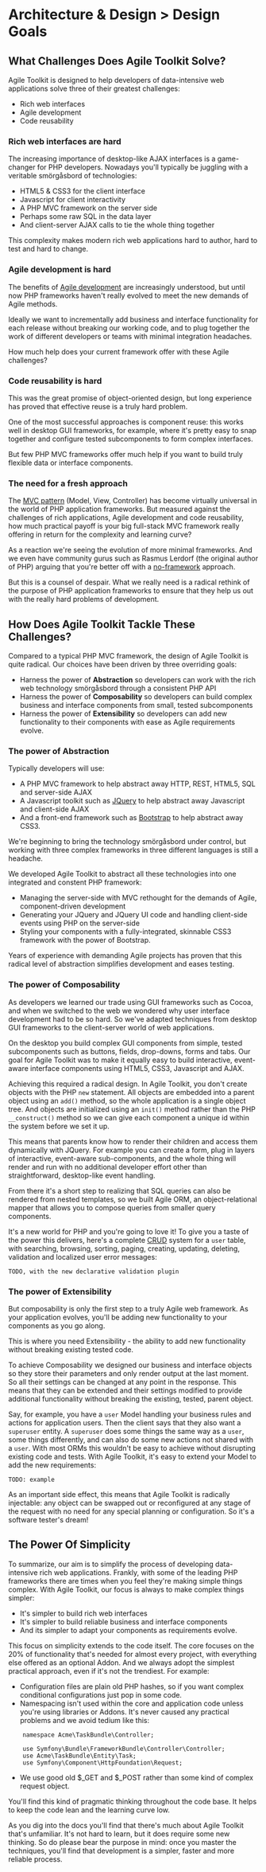 # Architecture & Design > Design Goals

## What Challenges Does Agile Toolkit Solve?

Agile Toolkit is designed to help developers of data-intensive web applications solve three of their greatest challenges:

+ Rich web interfaces
+ Agile development
+ Code reusability

### Rich web interfaces are hard

The increasing importance of desktop-like AJAX interfaces is a game-changer for PHP developers. Nowadays you'll typically be juggling with a veritable smörgåsbord of technologies:

+ HTML5 & CSS3 for the client interface
+ Javascript for client interactivity
+ A PHP MVC framework on the server side
+ Perhaps some raw SQL in the data layer
+ And client-server AJAX calls to tie the whole thing together

This complexity makes modern rich web applications hard to author, hard to test and hard to change.

### Agile development is hard

The benefits of [Agile development](http://en.wikipedia.org/wiki/Agile_development) are increasingly understood, but until now PHP frameworks haven't really evolved to meet the new demands of Agile methods. 

Ideally we want to incrementally add business and interface functionality for each release without breaking our working code, and to plug together the work of different developers or teams with minimal integration headaches.

How much help does your current framework offer with these Agile challenges?

### Code reusability is hard

This was the great promise of object-oriented design, but long experience has proved that effective reuse is a truly hard problem. 


One of the most successful approaches is component reuse: this works well in desktop GUI frameworks, for example, where it's pretty easy to snap together and configure tested subcomponents to form complex interfaces. 

But few PHP MVC frameworks offer much help if you want to build truly flexible data or interface components.

### The need for a fresh approach

The [MVC pattern](http://en.wikipedia.org/wiki/MVC_Pattern) (Model, View, Controller) has become virtually universal in the world of PHP application frameworks. But measured against the challenges of rich applications, Agile development and code reusability, how much practical payoff is your big full-stack MVC framework really offering in return for the complexity and learning curve? 

As a reaction we're seeing the evolution of more minimal frameworks. And we even have community gurus such as Rasmus Lerdorf (the original author of PHP) arguing that you're better off with a [no-framework](http://toys.lerdorf.com/archives/38-The-no-framework-PHP-MVC-framework.html) approach.

But this is a counsel of despair. What we really need is a radical rethink of the purpose of PHP application frameworks to ensure that they help us out with the really hard problems of development.

## How Does Agile Toolkit Tackle These Challenges?

Compared to a typical PHP MVC framework, the design of Agile Toolkit is quite radical. Our choices have been driven by three overriding goals:

+ Harness the power of **Abstraction** so developers can work with the rich web technology smörgåsbord through a consistent PHP API
+ Harness the power of **Composability** so developers can build complex business and interface components from small, tested subcomponents
+ Harness the power of **Extensibility** so developers can add new functionality to their components with ease as Agile requirements evolve.

### The power of Abstraction

Typically developers will use: 

* A PHP MVC framework to help abstract away HTTP, REST, HTML5, SQL and server-side AJAX
* A Javascript toolkit such as [JQuery](http://jquery.com/) to help abstract away Javascript and client-side AJAX
* And a front-end framework such as [Bootstrap](http://twitter.github.com/bootstrap/) to help abstract away CSS3.

We're beginning to bring the technology smörgåsbord under control, but working with three complex frameworks in three different languages is still a headache.

We developed Agile Toolkit to abstract all these technologies into one integrated and constent PHP framework:

* Managing the server-side with MVC rethought for the demands of Agile, component-driven development
* Generating your JQuery and JQuery UI code and handling client-side events using PHP on the server-side
* Styling your components with a fully-integrated, skinnable CSS3 framework with the power of Bootstrap.

Years of experience with demanding Agile projects has proven that this radical level of abstraction simplifies development and eases testing.

### The power of Composability 

As developers we learned our trade using GUI frameworks such as Cocoa, and when we switched to the web we wondered why user interface development had to be so hard. So we've adapted techniques from desktop GUI frameworks to the client-server world of web applications.

On the desktop you build complex GUI components from simple, tested subcomponents such as buttons, fields, drop-downs, forms and tabs. Our goal for Agile Toolkit was to make it equally easy to build interactive, event-aware interface components using HTML5, CSS3, Javascript and AJAX. 

Achieving this required a radical design. In Agile Toolkit, you don't create objects with the PHP `new` statement. All objects are embedded into a parent object using an `add()` method, so the whole application is a single object tree. And objects are initialized using an `init()` method rather than the PHP `__construct()` method so we can give each component a unique id within the system before we set it up. 

This means that parents know how to render their children and access them dynamically with JQuery. For example you can create a form, plug in layers of interactive, event-aware sub-components, and the whole thing will render and run with no additional developer effort other than straightforward, desktop-like event handling. 

From there it's a short step to realizing that SQL queries can also be rendered from nested templates, so we built Agile ORM, an object-relational mapper that allows you to compose queries from smaller query components.

It's a new world for PHP and you're going to love it! To give you a taste of the power this delivers, here's a complete [CRUD](http://en.wikipedia.org/wiki/Create,_read,_update_and_delete) system for a `user` table, with searching, browsing, sorting, paging, creating, updating, deleting, validation and localized user error messages:

    TODO, with the new declarative validation plugin

### The power of Extensibility

But composability is only the first step to a truly Agile web framework. As your application evolves, you'll be adding new functionality to your components as you go along. 

This is where you need Extensibility - the ability to add new functionality without breaking existing tested code.

To achieve Composability we designed our business and interface objects so they store their parameters and only render output at the last moment. So all their settings can be changed at any point in the response. This means that they can be extended and their settings modified to provide additional functionality without breaking the existing, tested, parent object.

Say, for example, you have a `user` Model handling your business rules and actions for application users. Then the client says that they also want a `superuser` entity. A `superuser` does some things the same way as a `user`, some things differently, and can also do some new actions not shared with  a `user`. With most ORMs this wouldn't be easy to achieve without disrupting existing code and tests. With Agile Toolkit, it's easy to extend your Model to add the new requirements:

    TODO: example

As an important side effect, this means that Agile Toolkit is radically injectable: any object can be swapped out or reconfigured at any stage of the request with no need for any special planning or configuration. So it's a software tester's dream!

## The Power Of Simplicity

To summarize, our aim is to simplify the process of developing data-intensive rich web applications. Frankly, with some of the leading PHP frameworks there are times when you feel they're making simple things complex. With Agile Toolkit, our focus is always to make complex things simpler:

* It's simpler to build rich web interfaces
* It's simpler to build reliable business and interface components
* And its simpler to adapt your components as requirements evolve.

This focus on simplicity extends to the code itself. The core focuses on the 20% of functionality that's needed for almost every project, with everything else offered as an optional Addon. And we always adopt the simplest practical approach, even if it's not the trendiest. For example:

* Configuration files are plain old PHP hashes, so if you want complex conditional configurations just pop in some code.
* Namespacing isn't used within the core and application code unless you're using libraries or Addons. It's never caused any practical problems and we avoid tedium like this:

```
    namespace Acme\TaskBundle\Controller;

    use Symfony\Bundle\FrameworkBundle\Controller\Controller;
    use Acme\TaskBundle\Entity\Task;
    use Symfony\Component\HttpFoundation\Request;
```

* We use good old $\_GET and $\_POST rather than some kind of complex request object.

You'll find this kind of pragmatic thinking throughout the code base. It helps to keep the code lean and the learning curve low.

As you dig into the docs you'll find that there's much about Agile Toolkit that's unfamiliar. It's not hard to learn, but it does require some new thinking. So do please bear the purpose in mind: once you master the techniques, you'll find that development is a simpler, faster and more reliable process.

